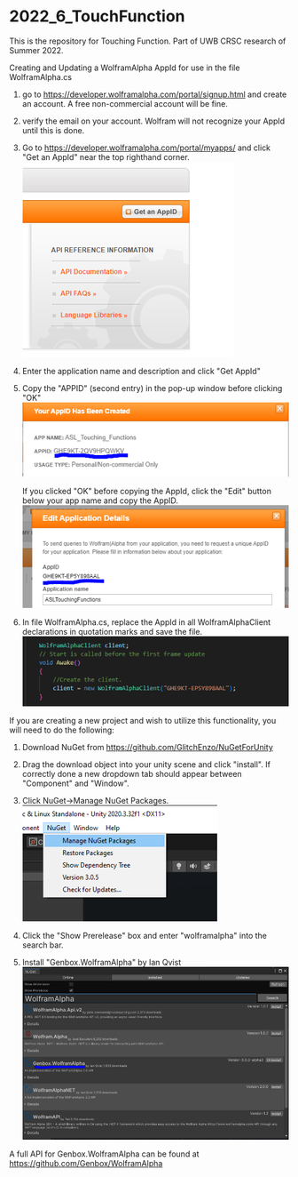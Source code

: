 # 2022_6_TouchFunction

This is the repository for Touching Function.
Part of UWB CRSC research of Summer 2022.


Creating and Updating a WolframAlpha AppId for use in the file WolframAlpha.cs

1. go to https://developer.wolframalpha.com/portal/signup.html and create an account. A free non-commercial account will be fine.
2. verify the email on your account. Wolfram will not recognize your AppId until this is done.
3. Go to https://developer.wolframalpha.com/portal/myapps/ and click "Get an AppId" near the top righthand corner.
 ![image](https://github.com/UWB-ARSandbox/2022_6_TouchFunction/blob/main/README%20Pictures/Pic1.PNG)
 
4. Enter the application name and description and click "Get AppId"
5. Copy the "APPID" (second entry) in the pop-up window before clicking "OK"
 ![image](https://github.com/UWB-ARSandbox/2022_6_TouchFunction/blob/main/README%20Pictures/Pic3.PNG)
 
	If you clicked "OK" before copying the AppId, click the "Edit" button below your app name and copy the AppID. 
 ![image](https://github.com/UWB-ARSandbox/2022_6_TouchFunction/blob/main/README%20Pictures/Pic4.PNG)
 
6. In file WolframAlpha.cs, replace the AppId in all WolframAlphaClient declarations in quotation marks and save the file. 
 ![image](https://github.com/UWB-ARSandbox/2022_6_TouchFunction/blob/main/README%20Pictures/Pic5.PNG)
 
 
If you are creating a new project and wish to utilize this functionality, you will need to do the following:

1. Download NuGet from https://github.com/GlitchEnzo/NuGetForUnity
2. Drag the download object into your unity scene and click "install". If correctly done a new dropdown tab should appear between "Component" and "Window".
3. Click NuGet->Manage NuGet Packages.
 ![image](https://github.com/UWB-ARSandbox/2022_6_TouchFunction/blob/main/README%20Pictures/Pic6.png)
 
4. Click the "Show Prerelease" box and enter "wolframalpha" into the search bar. 
5. Install "Genbox.WolframAlpha" by Ian Qvist 
 ![image](https://github.com/UWB-ARSandbox/2022_6_TouchFunction/blob/main/README%20Pictures/Pic7.PNG)
 
A full API for Genbox.WolframAlpha can be found at https://github.com/Genbox/WolframAlpha
